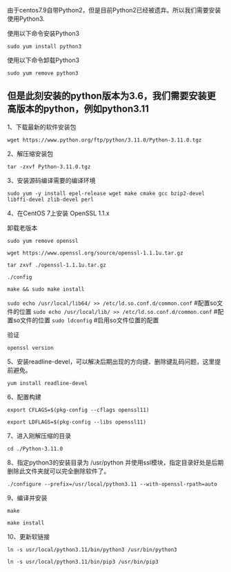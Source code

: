 由于centos7.9自带Python2，但是目前Python2已经被遗弃。所以我们需要安装使用Python3.

使用以下命令安装Python3

```sudo yum install python3```

使用以下命令卸载Python3

```sudo yum remove python3```

## 但是此刻安装的python版本为3.6，我们需要安装更高版本的python，例如python3.11

1、下载最新的软件安装包

```wget https://www.python.org/ftp/python/3.11.0/Python-3.11.0.tgz```

2、解压缩安装包

```tar -zxvf Python-3.11.0.tgz```

3、安装源码编译需要的编译环境

```sudo yum -y install epel-release wget make cmake gcc bzip2-devel libffi-devel zlib-devel perl```

4、在CentOS 7上安装 OpenSSL 1.1.x

卸载老版本

```sudo yum remove openssl```

```wget https://www.openssl.org/source/openssl-1.1.1u.tar.gz```

```tar zxvf ./openssl-1.1.1u.tar.gz```

```./config```

```make && sudo make install```

```sudo echo /usr/local/lib64/ >> /etc/ld.so.conf.d/common.conf```  #配置so文件的位置
```sudo echo /usr/local/lib/ >> /etc/ld.so.conf.d/common.conf```  #配置so文件的位置
```sudo ldconfig```  #启用so文件位置的配置

验证

```openssl version```

5、安装readline-devel，可以解决后期出现的方向键、删除键乱码问题，这里提前避免。

```yum install readline-devel```

6、配置构建

```export CFLAGS=$(pkg-config --cflags openssl11)```

```export LDFLAGS=$(pkg-config --libs openssl11)```

7、进入刚解压缩的目录

```cd ./Python-3.11.0```

8、指定python3的安装目录为 /usr/python 并使用ssl模块，指定目录好处是后期删除此文件夹就可以完全删除软件了。

```./configure --prefix=/usr/local/python3.11 --with-openssl-rpath=auto```

9、编译并安装

```make```

```make install```


10、更新软链接

```ln -s usr/local/python3.11/bin/python3 /usr/bin/python3```

```ln -s usr/local/python3.11/bin/pip3 /usr/bin/pip3```

